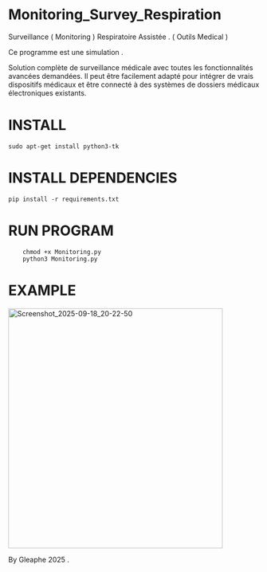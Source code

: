 # Monitoring_Survey_Respiration
Surveillance ( Monitoring ) Respiratoire Assistée . ( Outils Medical ) 

Ce programme est une simulation .

Solution complète de surveillance médicale avec toutes les fonctionnalités avancées demandées. Il peut être facilement adapté pour intégrer de vrais dispositifs médicaux et être connecté à des systèmes de dossiers médicaux électroniques existants.

# INSTALL 

    sudo apt-get install python3-tk

# INSTALL DEPENDENCIES 

    pip install -r requirements.txt

# RUN PROGRAM 

        chmod +x Monitoring.py
        python3 Monitoring.py

# EXAMPLE

<img width="430" height="482" alt="Screenshot_2025-09-18_20-22-50" src="https://github.com/user-attachments/assets/ef0d95c7-5789-47ea-b0ac-e464c62a0eca" />


By Gleaphe 2025 .
